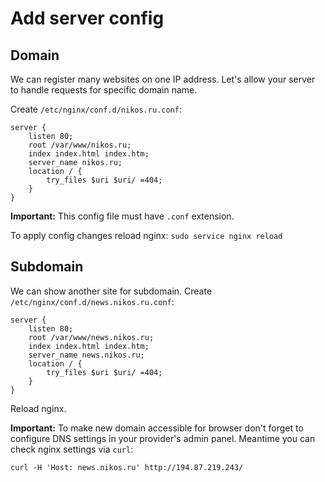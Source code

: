 # Add server config

## Domain

We can register many websites on one IP address. Let's allow your server to handle requests for specific domain name.

Create `/etc/nginx/conf.d/nikos.ru.conf`:

```
server {
    listen 80;
    root /var/www/nikos.ru;
    index index.html index.htm;
    server_name nikos.ru;
    location / {
        try_files $uri $uri/ =404;
    }
}
```
**Important:** This config file must have `.conf` extension.

To apply config changes reload nginx: `sudo service nginx reload`

## Subdomain

We can show another site for subdomain. Create `/etc/nginx/conf.d/news.nikos.ru.conf`:

```
server {
    listen 80;
    root /var/www/news.nikos.ru;
    index index.html index.htm;
    server_name news.nikos.ru;
    location / {
        try_files $uri $uri/ =404;
    }
}
```

Reload nginx.

**Important:** To make new domain accessible for browser don't forget to configure DNS settings in your provider's admin panel. Meantime you can check nginx settings via `curl`:

```
curl -H 'Host: news.nikos.ru' http://194.87.219.243/
```
